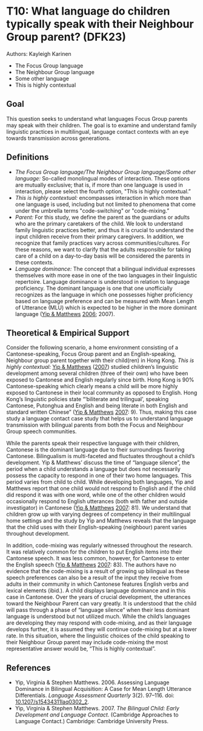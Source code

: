 # T10: What language do children typically speak with their Neighbour Group parent? (DFK23)

Authors: Kayleigh Karinen
- The Focus Group language
- The Neighbour Group language
- Some other language
- This is highly contextual


## Goal

This question seeks to understand what languages Focus Group parents may speak with their children. The goal is to examine and understand family linguistic practices in multilingual, language contact contexts with an eye towards transmission across generations.


## Definitions

- *The Focus Group language/The Neighbour Group language/Some other language:* So-called monolingual modes of interaction. These options are mutually exclusive; that is, if more than one language is used in interaction, please select the fourth option, "This is highly contextual.”
- *This is highly contextual:* encompasses interaction in which more than one language is used, including but not limited to phenomena that come under the umbrella terms "code-switching" or "code-mixing.”
- *Parent:* For this study, we define the parent as the guardians or adults who are the primary caretakers of the child. We look to understand family linguistic practices better, and thus it is crucial to understand the input children receive from their primary caregivers. In addition, we recognize that family practices vary across communities/cultures. For these reasons, we want to clarify that the adults responsible for taking care of a child on a day-to-day basis will be considered the parents in these contexts.
- *Language dominance:* The concept that a bilingual individual expresses themselves with more ease in one of the two languages in their linguistic repertoire. Language dominance is understood in relation to language proficiency. The dominant language is one that one unofficially recognizes as the language in which one possesses higher proficiency based on language preference and can be measured with Mean Length of Utterance (MLU) which is expected to be higher in the more dominant language ([Yip & Matthews](#source-YipMatthews2006) [2006](#source-YipMatthews2006); 2007).

## Theoretical & Empirical Support

Consider the following scenario, a home environment consisting of a Cantonese-speaking, Focus Group parent and an English-speaking, Neighbour group parent together with their child(ren) in Hong Kong.
*This is highly contextual:* [Yip & Matthews](#source-YipMatthews2007) ([2007](#source-YipMatthews2007)) studied children’s linguistic development among several children (three of their own) who have been exposed to Cantonese and English regularly since birth. Hong Kong is 90% Cantonese-speaking which clearly means a child will be more highly exposed to Cantonese in their local community as opposed to English. Hong Kong’s linguistic policies state “‘biliterate and trilingual’, speaking Cantonese, Putonghua and English and being literate in both English and standard written Chinese” ([Yip & Matthews](#source-YipMatthews2007) [2007](#source-YipMatthews2007): 9). Thus, making this case study a language contact case study that helps us to understand language transmission with bilingual parents from both the Focus and Neighbour Group speech communities.

While the parents speak their respective language with their children, Cantonese is the dominant language due to their surroundings favoring Cantonese. Bilingualism is multi-faceted and fluctuates throughout a child’s development. Yip & Matthews’ discuss the time of “language silence”, the period when a child understands a language but does not necessarily possess the capacity to respond in one of their two home languages. This period varies from child to child. While developing both languages, Yip and Matthews report that one child would not respond to English and if the child did respond it was with one word, while one of the other children would occasionally respond to English utterances (both with father and outside investigator) in Cantonese ([Yip & Matthews](#source-YipMatthews2007) [2007](#source-YipMatthews2007): 81). We understand that children grow up with varying degrees of competency in their multilingual home settings and the study by Yip and Matthews reveals that the language that the child uses with their English-speaking (neighbour) parent varies throughout development.

In addition, code-mixing was regularly witnessed throughout the research. It was relatively common for the children to put English items into their Cantonese speech. It was less common, however, for Cantonese to enter the English speech ([Yip & Matthews](#source-YipMatthews2007) [2007](#source-YipMatthews2007): 83). The authors have no evidence that the code-mixing is a result of growing up bilingual as these speech preferences can also be a result of the input they receive from adults in their community in which Cantonese features English verbs and lexical elements (ibid.). A child displays language dominance and in this case in Cantonese. Over the years of crucial development, the utterances toward the Neighbour Parent can vary greatly. It is understood that the child will pass through a phase of “language silence” when their less dominant language is understood but not utilized much. While the child’s languages are developing they may respond with code-mixing, and as their language develops further, it is assumed they will continue code-mixing but at a lower rate. In this situation, where the linguistic choices of the child speaking to their Neighbour Group parent may include code-mixing the most representative answer would be, “This is highly contextual”.


## References

- <a id="source-YipMatthews2006"> </a>Yip, Virginia & Stephen Matthews. 2006. Assessing Language Dominance in Bilingual Acquisition: A Case for Mean Length Utterance Differentials. _Language Assessment Quarterly_ 3(2). 97–116. doi: [10.1207/s15434311laq0302_2](https://doi.org/10.1207/s15434311laq0302_2).
- <a id="source-YipMatthews2007"> </a>Yip, Virginia & Stephen Matthews. 2007. _The Bilingual Child: Early Development and Language Contact_. (Cambridge Approaches to Language Contact.) Cambridge: Cambridge University Press.
